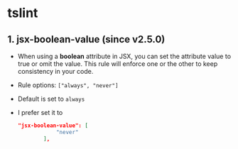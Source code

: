 # tslint

## 1. jsx-boolean-value (since v2.5.0)

- When using a **boolean** attribute in JSX, you can set the attribute value to true or omit the value. This rule will enforce one or the other to keep consistency in your code.

- Rule options: `["always", "never"]`

- Default is set to `always`

- I prefer set it to

    ```json
    "jsx-boolean-value": [
                "never"
            ],
    ```